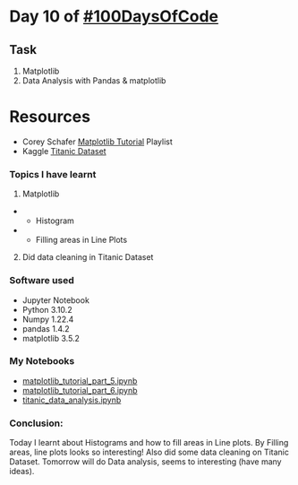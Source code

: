 # Day 10 of [#100DaysOfCode](https://twitter.com/Param3021/status/1535168003729686528)

## Task
1. Matplotlib
2. Data Analysis with Pandas & matplotlib

# Resources
- Corey Schafer [Matplotlib Tutorial](https://www.youtube.com/playlist?list=PL-osiE80TeTvipOqomVEeZ1HRrcEvtZB_) Playlist
- Kaggle [Titanic Dataset](https://www.kaggle.com/competitions/titanic/data?select=train.csv)

### Topics I have learnt
1. Matplotlib
- - Histogram
- - Filling areas in Line Plots
2. Did data cleaning in Titanic Dataset

### Software used
- Jupyter Notebook
- Python 3.10.2
- Numpy 1.22.4
- pandas 1.4.2
- matplotlib 3.5.2

### My Notebooks
- [matplotlib_tutorial_part_5.ipynb](./matplotlib_tutorial_part_5.ipynb)
- [matplotlib_tutorial_part_6.ipynb](./matplotlib_tutorial_part_6.ipynb)
- [titanic_data_analysis.ipynb](./titanic_data_analysis.ipynb)

### Conclusion:
Today I learnt about Histograms and how to fill areas in Line plots. By Filling areas, line plots looks so interesting! Also did some data cleaning on Titanic Dataset. Tomorrow will do Data analysis, seems to interesting (have many ideas).